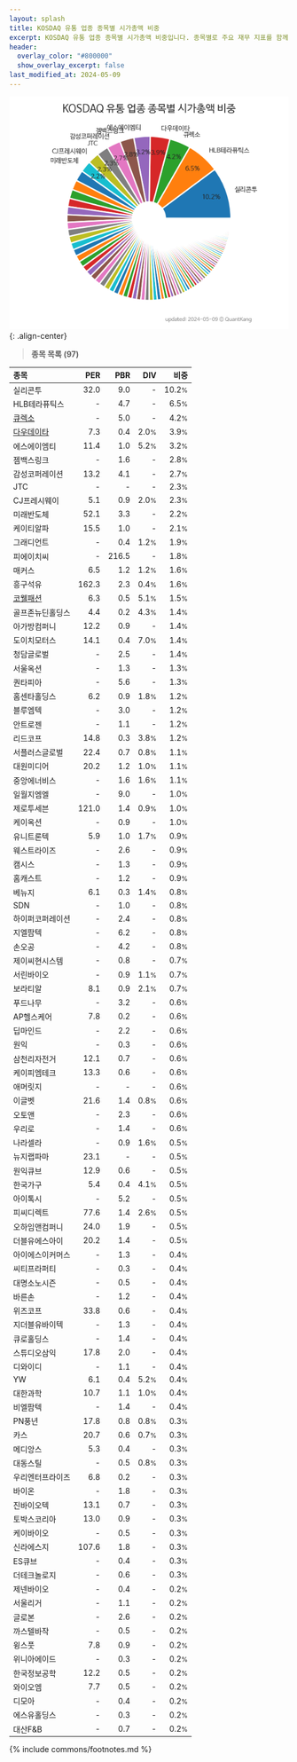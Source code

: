 ```yaml
---
layout: splash
title: KOSDAQ 유통 업종 종목별 시가총액 비중
excerpt: KOSDAQ 유통 업종 종목별 시가총액 비중입니다. 종목별로 주요 재무 지표를 함께 표시합니다.
header:
  overlay_color: "#800000"
  show_overlay_excerpt: false
last_modified_at: 2024-05-09
---
```



![KOSDAQ 유통 업종 종목별 시가총액 비중](/stats/sector/images/kosdaq_업종_유통_종목.png){: .align-center}


> **종목 목록 (97)**<a id="list"></a>

| **종목** | **PER** | **PBR** | **DIV** | **비중** |
| :------- | ------: | ------: | ------: | -------: |
| 실리콘투 | 32.0 | 9.0 | - | 10.2<small>%</small> |
| HLB테라퓨틱스 | - | 4.7 | - | 6.5<small>%</small> |
| [큐렉소](/060280/) | - | 5.0 | - | 4.2<small>%</small> |
| [다우데이타](/032190/) | 7.3 | 0.4 | 2.0<small>%</small> | 3.9<small>%</small> |
| 에스에이엠티 | 11.4 | 1.0 | 5.2<small>%</small> | 3.2<small>%</small> |
| 젬백스링크 | - | 1.6 | - | 2.8<small>%</small> |
| 감성코퍼레이션 | 13.2 | 4.1 | - | 2.7<small>%</small> |
| JTC | - | - | - | 2.3<small>%</small> |
| CJ프레시웨이 | 5.1 | 0.9 | 2.0<small>%</small> | 2.3<small>%</small> |
| 미래반도체 | 52.1 | 3.3 | - | 2.2<small>%</small> |
| 케이티알파 | 15.5 | 1.0 | - | 2.1<small>%</small> |
| 그래디언트 | - | 0.4 | 1.2<small>%</small> | 1.9<small>%</small> |
| 피에이치씨 | - | 216.5 | - | 1.8<small>%</small> |
| 매커스 | 6.5 | 1.2 | 1.2<small>%</small> | 1.6<small>%</small> |
| 흥구석유 | 162.3 | 2.3 | 0.4<small>%</small> | 1.6<small>%</small> |
| [코웰패션](/033290/) | 6.3 | 0.5 | 5.1<small>%</small> | 1.5<small>%</small> |
| 골프존뉴딘홀딩스 | 4.4 | 0.2 | 4.3<small>%</small> | 1.4<small>%</small> |
| 아가방컴퍼니 | 12.2 | 0.9 | - | 1.4<small>%</small> |
| 도이치모터스 | 14.1 | 0.4 | 7.0<small>%</small> | 1.4<small>%</small> |
| 청담글로벌 | - | 2.5 | - | 1.4<small>%</small> |
| 서울옥션 | - | 1.3 | - | 1.3<small>%</small> |
| 퀀타피아 | - | 5.6 | - | 1.3<small>%</small> |
| 홈센타홀딩스 | 6.2 | 0.9 | 1.8<small>%</small> | 1.2<small>%</small> |
| 블루엠텍 | - | 3.0 | - | 1.2<small>%</small> |
| 안트로젠 | - | 1.1 | - | 1.2<small>%</small> |
| 리드코프 | 14.8 | 0.3 | 3.8<small>%</small> | 1.2<small>%</small> |
| 서플러스글로벌 | 22.4 | 0.7 | 0.8<small>%</small> | 1.1<small>%</small> |
| 대원미디어 | 20.2 | 1.2 | 1.0<small>%</small> | 1.1<small>%</small> |
| 중앙에너비스 | - | 1.6 | 1.6<small>%</small> | 1.1<small>%</small> |
| 일월지엠엘 | - | 9.0 | - | 1.0<small>%</small> |
| 제로투세븐 | 121.0 | 1.4 | 0.9<small>%</small> | 1.0<small>%</small> |
| 케이옥션 | - | 0.9 | - | 1.0<small>%</small> |
| 유니트론텍 | 5.9 | 1.0 | 1.7<small>%</small> | 0.9<small>%</small> |
| 웨스트라이즈 | - | 2.6 | - | 0.9<small>%</small> |
| 캠시스 | - | 1.3 | - | 0.9<small>%</small> |
| 홈캐스트 | - | 1.2 | - | 0.9<small>%</small> |
| 베뉴지 | 6.1 | 0.3 | 1.4<small>%</small> | 0.8<small>%</small> |
| SDN | - | 1.0 | - | 0.8<small>%</small> |
| 하이퍼코퍼레이션 | - | 2.4 | - | 0.8<small>%</small> |
| 지엘팜텍 | - | 6.2 | - | 0.8<small>%</small> |
| 손오공 | - | 4.2 | - | 0.8<small>%</small> |
| 제이씨현시스템 | - | 0.8 | - | 0.7<small>%</small> |
| 서린바이오 | - | 0.9 | 1.1<small>%</small> | 0.7<small>%</small> |
| 보라티알 | 8.1 | 0.9 | 2.1<small>%</small> | 0.7<small>%</small> |
| 푸드나무 | - | 3.2 | - | 0.6<small>%</small> |
| AP헬스케어 | 7.8 | 0.2 | - | 0.6<small>%</small> |
| 딥마인드 | - | 2.2 | - | 0.6<small>%</small> |
| 원익 | - | 0.3 | - | 0.6<small>%</small> |
| 삼천리자전거 | 12.1 | 0.7 | - | 0.6<small>%</small> |
| 케이피엠테크 | 13.3 | 0.6 | - | 0.6<small>%</small> |
| 애머릿지 | - | - | - | 0.6<small>%</small> |
| 이글벳 | 21.6 | 1.4 | 0.8<small>%</small> | 0.6<small>%</small> |
| 오토앤 | - | 2.3 | - | 0.6<small>%</small> |
| 우리로 | - | 1.4 | - | 0.6<small>%</small> |
| 나라셀라 | - | 0.9 | 1.6<small>%</small> | 0.5<small>%</small> |
| 뉴지랩파마 | 23.1 | - | - | 0.5<small>%</small> |
| 원익큐브 | 12.9 | 0.6 | - | 0.5<small>%</small> |
| 한국가구 | 5.4 | 0.4 | 4.1<small>%</small> | 0.5<small>%</small> |
| 아이톡시 | - | 5.2 | - | 0.5<small>%</small> |
| 피씨디렉트 | 77.6 | 1.4 | 2.6<small>%</small> | 0.5<small>%</small> |
| 오하임앤컴퍼니 | 24.0 | 1.9 | - | 0.5<small>%</small> |
| 더블유에스아이 | 20.2 | 1.4 | - | 0.5<small>%</small> |
| 아이에스이커머스 | - | 1.3 | - | 0.4<small>%</small> |
| 씨티프라퍼티 | - | 0.3 | - | 0.4<small>%</small> |
| 대명소노시즌 | - | 0.5 | - | 0.4<small>%</small> |
| 바른손 | - | 1.2 | - | 0.4<small>%</small> |
| 위즈코프 | 33.8 | 0.6 | - | 0.4<small>%</small> |
| 지더블유바이텍 | - | 1.3 | - | 0.4<small>%</small> |
| 큐로홀딩스 | - | 1.4 | - | 0.4<small>%</small> |
| 스튜디오삼익 | 17.8 | 2.0 | - | 0.4<small>%</small> |
| 디와이디 | - | 1.1 | - | 0.4<small>%</small> |
| YW | 6.1 | 0.4 | 5.2<small>%</small> | 0.4<small>%</small> |
| 대한과학 | 10.7 | 1.1 | 1.0<small>%</small> | 0.4<small>%</small> |
| 비엘팜텍 | - | 1.4 | - | 0.4<small>%</small> |
| PN풍년 | 17.8 | 0.8 | 0.8<small>%</small> | 0.3<small>%</small> |
| 카스 | 20.7 | 0.6 | 0.7<small>%</small> | 0.3<small>%</small> |
| 메디앙스 | 5.3 | 0.4 | - | 0.3<small>%</small> |
| 대동스틸 | - | 0.5 | 0.8<small>%</small> | 0.3<small>%</small> |
| 우리엔터프라이즈 | 6.8 | 0.2 | - | 0.3<small>%</small> |
| 바이온 | - | 1.8 | - | 0.3<small>%</small> |
| 진바이오텍 | 13.1 | 0.7 | - | 0.3<small>%</small> |
| 토박스코리아 | 13.0 | 0.9 | - | 0.3<small>%</small> |
| 케이바이오 | - | 0.5 | - | 0.3<small>%</small> |
| 신라에스지 | 107.6 | 1.8 | - | 0.3<small>%</small> |
| ES큐브 | - | 0.4 | - | 0.3<small>%</small> |
| 더테크놀로지 | - | 0.6 | - | 0.3<small>%</small> |
| 제넨바이오 | - | 0.4 | - | 0.2<small>%</small> |
| 서울리거 | - | 1.1 | - | 0.2<small>%</small> |
| 글로본 | - | 2.6 | - | 0.2<small>%</small> |
| 까스텔바작 | - | 0.5 | - | 0.2<small>%</small> |
| 윙스풋 | 7.8 | 0.9 | - | 0.2<small>%</small> |
| 위니아에이드 | - | 0.3 | - | 0.2<small>%</small> |
| 한국정보공학 | 12.2 | 0.5 | - | 0.2<small>%</small> |
| 와이오엠 | 7.7 | 0.5 | - | 0.2<small>%</small> |
| 디모아 | - | 0.4 | - | 0.2<small>%</small> |
| 에스유홀딩스 | - | 0.3 | - | 0.2<small>%</small> |
| 대산F&B | - | 0.7 | - | 0.2<small>%</small> |

{% include commons/footnotes.md %}